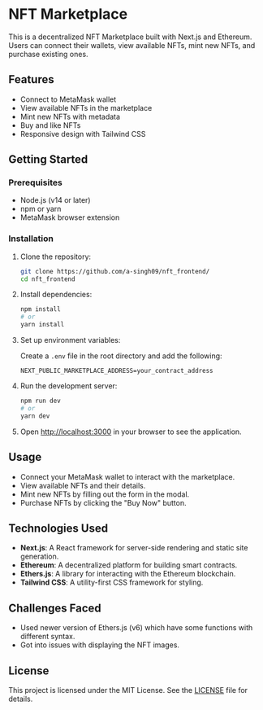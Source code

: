 # NFT Marketplace

This is a decentralized NFT Marketplace built with Next.js and Ethereum. Users can connect their wallets, view available NFTs, mint new NFTs, and purchase existing ones.

## Features

- Connect to MetaMask wallet
- View available NFTs in the marketplace
- Mint new NFTs with metadata
- Buy and like NFTs
- Responsive design with Tailwind CSS

## Getting Started

### Prerequisites

- Node.js (v14 or later)
- npm or yarn
- MetaMask browser extension

### Installation

1. Clone the repository:

   ```bash
   git clone https://github.com/a-singh09/nft_frontend/
   cd nft_frontend
   ```

2. Install dependencies:

   ```bash
   npm install
   # or
   yarn install
   ```

3. Set up environment variables:

   Create a `.env` file in the root directory and add the following:

   ```env
   NEXT_PUBLIC_MARKETPLACE_ADDRESS=your_contract_address
   ```

4. Run the development server:

   ```bash
   npm run dev
   # or
   yarn dev
   ```

5. Open [http://localhost:3000](http://localhost:3000) in your browser to see the application.

## Usage

- Connect your MetaMask wallet to interact with the marketplace.
- View available NFTs and their details.
- Mint new NFTs by filling out the form in the modal.
- Purchase NFTs by clicking the "Buy Now" button.

## Technologies Used

- **Next.js**: A React framework for server-side rendering and static site generation.
- **Ethereum**: A decentralized platform for building smart contracts.
- **Ethers.js**: A library for interacting with the Ethereum blockchain.
- **Tailwind CSS**: A utility-first CSS framework for styling.

## Challenges Faced

- Used newer version of Ethers.js (v6) which have some functions with different syntax.
- Got into issues with displaying the NFT images.

## License

This project is licensed under the MIT License. See the [LICENSE](LICENSE) file for details.
